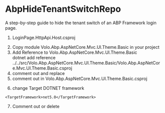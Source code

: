 # AbpHideTenantSwitchRepo

A step-by-step guide to hide the tenant switch of an ABP Framework login page.


1) LoginPage.HttpApi.Host.csproj
<!-- <PackageReference Include="Volo.Abp.AspNetCore.Mvc.UI.Theme.Basic" Version="4.4.3" /> -->
2) Copy module Volo.Abp.AspNetCore.Mvc.UI.Theme.Basic in your project
3) Add Reference to Volo.Abp.AspNetCore.Mvc.UI.Theme.Basic 	
   dotnet add reference ../../src/Volo.Abp.AspNetCore.Mvc.UI.Theme.Basic/Volo.Abp.AspNetCore.Mvc.UI.Theme.Basic.csproj
4) comment out and replace
	<!-- <Import Project="..\..\..\..\configureawait.props" /> -->
	<Import Project="..\..\common.props" />
5) comment out in Volo.Abp.AspNetCore.Mvc.UI.Theme.Basic.csproj
  <!-- <ItemGroup>
    <ProjectReference Include="..\..\..\..\framework\src\Volo.Abp.AspNetCore.Mvc.UI.MultiTenancy\Volo.Abp.AspNetCore.Mvc.UI.MultiTenancy.csproj" />
    <ProjectReference Include="..\..\..\..\framework\src\Volo.Abp.AspNetCore.Mvc.UI.Theme.Shared\Volo.Abp.AspNetCore.Mvc.UI.Theme.Shared.csproj" />
  </ItemGroup> -->
 
6) change Target DOTNET framework
<!-- <TargetFramework>net6.0</TargetFramework> -->
    <TargetFramework>net5.0</TargetFramework> 
  
7) Comment out or delete

   <!-- <ItemGroup>
    <ProjectReference Include="..\..\..\..\framework\src\Volo.Abp.AspNetCore.Mvc.UI.MultiTenancy\Volo.Abp.AspNetCore.Mvc.UI.MultiTenancy.csproj" />
    <ProjectReference Include="..\..\..\..\framework\src\Volo.Abp.AspNetCore.Mvc.UI.Theme.Shared\Volo.Abp.AspNetCore.Mvc.UI.Theme.Shared.csproj" />
  </ItemGroup> -->
  
  
8) Add packages in Theme.Basic Project
   abp add-package Volo.Abp.AspNetCore.Mvc.UI.MultiTenancy
   abp add-package Volo.Abp.AspNetCore.Mvc.UI.Theme.Shared
 
9) dotnet build Theme.Basic Project
 

10) Goto Volo.Abp.AspNetCore.Mvc.UI.Theme.Basic\Themes\Basic\Themes\Basic\Layouts\Account.cshtml
Comment out if statement below

           @* @if (MultiTenancyOptions.Value.IsEnabled &&
                  (TenantResolveResultAccessor.Result?.AppliedResolvers?.Contains(CookieTenantResolveContributor.ContributorName) == true ||
                   TenantResolveResultAccessor.Result?.AppliedResolvers?.Contains(QueryStringTenantResolveContributor.ContributorName) == true))
                {
                    <div class="card shadow-sm rounded mb-3">
                        <div class="card-body px-5">
                            <div class="row">
                                <div class="col">
                                    <span style="font-size: .8em;" class="text-uppercase text-muted">@MultiTenancyStringLocalizer["Tenant"]</span><br />
                                    <h6 class="m-0 d-inline-block">
                                        @if (CurrentTenant.Id == null)
                                        {
                                            <span>
                                                @MultiTenancyStringLocalizer["NotSelected"]
                                            </span>
                                        }
                                        else
                                        {
                                            <strong>@(CurrentTenant.Name ?? CurrentTenant.Id.Value.ToString())</strong>
                                        }
                                    </h6>
                                </div>
                                <div class="col-auto">
                                    <a id="AbpTenantSwitchLink" href="javascript:;" class="btn btn-sm mt-3 btn-outline-primary">@MultiTenancyStringLocalizer["Switch"]</a>
                                </div>
                            </div>
                        </div>
                    </div>
                }


11) Add in HttpApiHostModule method below right under the ConfigureServices method

// import using statements
private void ConfigureTenantResolver(ServiceConfigurationContext context, IConfiguration configuration)
{
	Configure<AbpTenantResolveOptions>(options =>
		 {
			 options.TenantResolvers.Clear();
			 options.TenantResolvers.Add(new CurrentUserTenantResolveContributor());
		 });
}

12) Call method CookieTenantResolveContributor from the ConfigureServices method

public override void ConfigureServices(ServiceConfigurationContext context)
{
 // other code here ...	
 
  ConfigureTenantResolver(context, configuration);
}


13) add Pages/Account folder to HttpApi.Host project
14) add class CustomLoginModel to Account folder

using System;
using System.Threading.Tasks;
using Microsoft.AspNetCore.Authentication;
using Microsoft.AspNetCore.Identity;
using Microsoft.AspNetCore.Mvc;
using Microsoft.Extensions.Options;
using Volo.Abp.Account.Web;
using Volo.Abp.Account.Web.Pages.Account;
using Volo.Abp.TenantManagement;
using IdentityUser = Volo.Abp.Identity.IdentityUser;

namespace YourProjectName.HttpApi.Host.Pages.Account
{
    public class CustomLoginModel : LoginModel
    {
        private readonly ITenantRepository _tenantRepository;

        public CustomLoginModel(IAuthenticationSchemeProvider schemeProvider, IOptions<AbpAccountOptions> accountOptions, IOptions<IdentityOptions> identityOptions, ITenantRepository tenantRepository) : base(schemeProvider, accountOptions, identityOptions)
        {
            _tenantRepository = tenantRepository;
        }

        public override async Task<IActionResult> OnPostAsync(string action)
        {
            var user = await FindUserAsync(LoginInput.UserNameOrEmailAddress);
            using (CurrentTenant.Change(user?.TenantId))
            {
                return await base.OnPostAsync(action);
            }
        }

        protected virtual async Task<IdentityUser> FindUserAsync(string uniqueUserNameOrEmailAddress)
        {
            IdentityUser user = null;
            using (CurrentTenant.Change(null))
            {
                user = await UserManager.FindByNameAsync(LoginInput.UserNameOrEmailAddress) ??
                       await UserManager.FindByEmailAsync(LoginInput.UserNameOrEmailAddress);

                if (user != null)
                {
                    return user;
                }
            }

            foreach (var tenant in await _tenantRepository.GetListAsync())
            {
                using (CurrentTenant.Change(tenant.Id))
                {
                    user = await UserManager.FindByNameAsync(LoginInput.UserNameOrEmailAddress) ??
                           await UserManager.FindByEmailAsync(LoginInput.UserNameOrEmailAddress);

                    if (user != null)
                    {
                        return user;
                    }
                }
            }

            return null;
        }
    }
}


12) add Login.cshtml file to Account folder

13)add a file login.css to the wwwroot folder of the HttpApi.Host project.

.abp-background {
    background-color:  red !important;
}

14) Open file AbpBlazorCustomizeLoginPageHttpApiHostModule.cs and update the ConfigureBundles() method.private void ConfigureBundles()
   {
     Configure<AbpBundlingOptions>(options =>
     {
       options.StyleBundles.Configure(
                 BasicThemeBundles.Styles.Global,
                 bundle =>
             {
               bundle.AddFiles("/global-styles.css");
               bundle.AddFiles("/login.css");
             }
             );
     });
   }